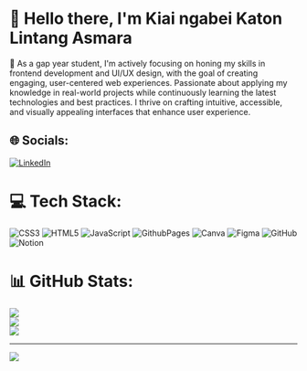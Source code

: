 # 👋 Hello there, I'm Kiai ngabei Katon Lintang Asmara
🌱 As a gap year student, I'm actively focusing on honing my skills in frontend development and UI/UX design, with the goal of creating engaging, user-centered web experiences. Passionate about applying my knowledge in real-world projects while continuously learning the latest technologies and best practices. I thrive on crafting intuitive, accessible, and visually appealing interfaces that enhance user experience.<br>


## 🌐 Socials:
[![LinkedIn](https://img.shields.io/badge/LinkedIn-%230077B5.svg?logo=linkedin&logoColor=white)](https://linkedin.com/in/katonlintangasmara) 

# 💻 Tech Stack:
![CSS3](https://img.shields.io/badge/css3-%231572B6.svg?style=for-the-badge&logo=css3&logoColor=white) ![HTML5](https://img.shields.io/badge/html5-%23E34F26.svg?style=for-the-badge&logo=html5&logoColor=white) ![JavaScript](https://img.shields.io/badge/javascript-%23323330.svg?style=for-the-badge&logo=javascript&logoColor=%23F7DF1E) ![GithubPages](https://img.shields.io/badge/github%20pages-121013?style=for-the-badge&logo=github&logoColor=white) ![Canva](https://img.shields.io/badge/Canva-%2300C4CC.svg?style=for-the-badge&logo=Canva&logoColor=white) ![Figma](https://img.shields.io/badge/figma-%23F24E1E.svg?style=for-the-badge&logo=figma&logoColor=white) ![GitHub](https://img.shields.io/badge/github-%23121011.svg?style=for-the-badge&logo=github&logoColor=white) ![Notion](https://img.shields.io/badge/Notion-%23000000.svg?style=for-the-badge&logo=notion&logoColor=white)
# 📊 GitHub Stats:
![](https://github-readme-stats.vercel.app/api?username=WhatYouWaitingFor&theme=dark&hide_border=false&include_all_commits=false&count_private=false)<br/>
![](https://github-readme-streak-stats.herokuapp.com/?user=WhatYouWaitingFor&theme=dark&hide_border=false)<br/>
![](https://github-readme-stats.vercel.app/api/top-langs/?username=WhatYouWaitingFor&theme=dark&hide_border=false&include_all_commits=false&count_private=false&layout=compact)

---
[![](https://visitcount.itsvg.in/api?id=WhatYouWaitingFor&icon=0&color=0)](https://visitcount.itsvg.in)

<!-- Proudly created with GPRM ( https://gprm.itsvg.in ) -->
